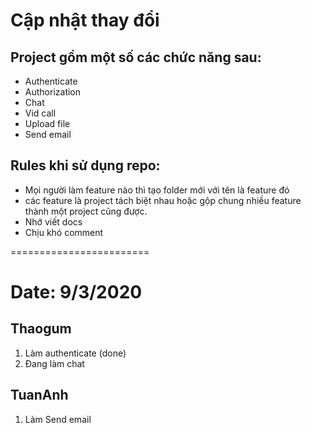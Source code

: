 # Cập nhật thay đổi 

## Project gồm một số các chức năng sau: 
- Authenticate 
- Authorization
- Chat
- Vid call
- Upload file
- Send email

## Rules khi sử dụng repo:

- Mọi người làm feature nào thì tạo folder mới với tên là feature đó
- các feature là project tách biệt nhau hoặc gộp chung nhiều feature thành một project cũng được.
- Nhớ viết docs 
- Chịu khó comment 

========================
# Date: 9/3/2020

## Thaogum
1. Làm authenticate (done)
2. Đang làm chat

## TuanAnh
1. Làm Send email
